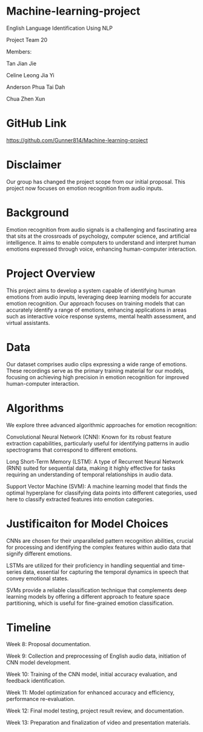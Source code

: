 # Machine-learning-project
English Language Identification Using NLP

Project Team 20

Members:

Tan Jian Jie

Celine Leong Jia Yi

Anderson Phua Tai Dah

Chua Zhen Xun

# GitHub Link
https://github.com/Gunner814/Machine-learning-project

# Disclaimer
Our group has changed the project scope from our initial proposal. This project now focuses on emotion recognition from audio inputs.

# Background
Emotion recognition from audio signals is a challenging and fascinating area that sits at the crossroads of psychology, computer science, and artificial intelligence. It aims to enable computers to understand and interpret human emotions expressed through voice, enhancing human-computer interaction.

# Project Overview
This project aims to develop a system capable of identifying human emotions from audio inputs, leveraging deep learning models for accurate emotion recognition. Our approach focuses on training models that can accurately identify a range of emotions, enhancing applications in areas such as interactive voice response systems, mental health assessment, and virtual assistants.

# Data
Our dataset comprises audio clips expressing a wide range of emotions. These recordings serve as the primary training material for our models, focusing on achieving high precision in emotion recognition for improved human-computer interaction.

# Algorithms
We explore three advanced algorithmic approaches for emotion recognition:

Convolutional Neural Network (CNN): Known for its robust feature extraction capabilities, particularly useful for identifying patterns in audio spectrograms that correspond to different emotions.

Long Short-Term Memory (LSTM): A type of Recurrent Neural Network (RNN) suited for sequential data, making it highly effective for tasks requiring an understanding of temporal relationships in audio data.

Support Vector Machine (SVM): A machine learning model that finds the optimal hyperplane for classifying data points into different categories, used here to classify extracted features into emotion categories.

# Justificaiton for Model Choices
CNNs are chosen for their unparalleled pattern recognition abilities, crucial for processing and identifying the complex features within audio data that signify different emotions.

LSTMs are utilized for their proficiency in handling sequential and time-series data, essential for capturing the temporal dynamics in speech that convey emotional states.

SVMs provide a reliable classification technique that complements deep learning models by offering a different approach to feature space partitioning, which is useful for fine-grained emotion classification.

# Timeline

Week 8: Proposal documentation.

Week 9: Collection and preprocessing of English audio data, initiation of CNN model development.

Week 10: Training of the CNN model, initial accuracy evaluation, and feedback identification.

Week 11: Model optimization for enhanced accuracy and efficiency, performance re-evaluation.

Week 12: Final model testing, project result review, and documentation.

Week 13: Preparation and finalization of video and presentation materials.

